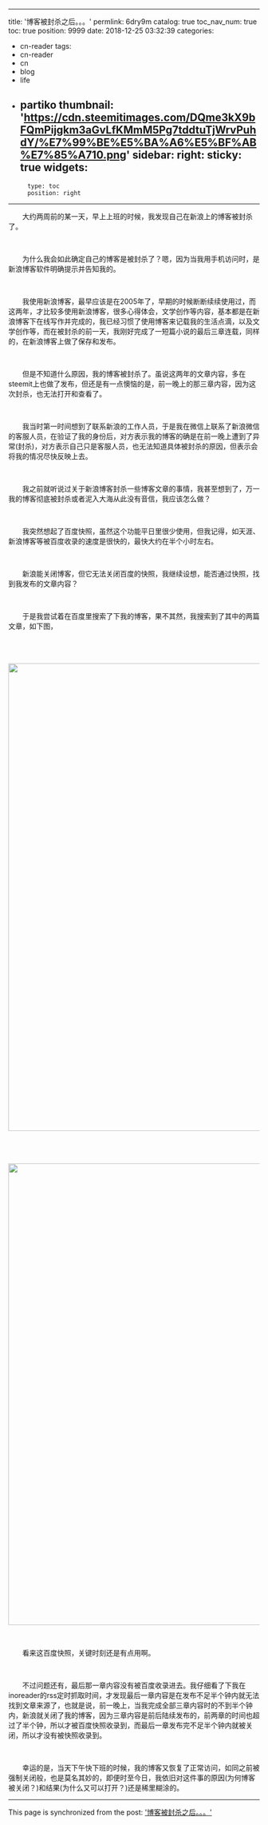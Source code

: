 
---
title: '博客被封杀之后。。。'
permlink: 6dry9m
catalog: true
toc_nav_num: true
toc: true
position: 9999
date: 2018-12-25 03:32:39
categories:
- cn-reader
tags:
- cn-reader
- cn
- blog
- life
- partiko
thumbnail: 'https://cdn.steemitimages.com/DQme3kX9bFQmPijgkm3aGvLfKMmM5Pg7tddtuTjWrvPuhdY/%E7%99%BE%E5%BA%A6%E5%BF%AB%E7%85%A710.png'
sidebar:
    right:
        sticky: true
widgets:
    -
        type: toc
        position: right
---


<html>
<p>　　大约两周前的某一天，早上上班的时候，我发现自己在新浪上的博客被封杀了。</p>
<p><br></p>
<p>　　为什么我会如此确定自己的博客是被封杀了？嗯，因为当我用手机访问时，是新浪博客软件明确提示并告知我的。</p>
<p><br></p>
<p>　　我使用新浪博客，最早应该是在2005年了，早期的时候断断续续使用过，而这两年，才比较多使用新浪博客，很多心得体会，文学创作等内容，基本都是在新浪博客下在线写作并完成的，我已经习惯了使用博客来记载我的生活点滴，以及文学创作等，而在被封杀的前一天，我刚好完成了一短篇小说的最后三章连载，同样的，在新浪博客上做了保存和发布。</p>
<p><br></p>
<p>　　但是不知道什么原因，我的博客被封杀了。虽说这两年的文章内容，多在steemit上也做了发布，但还是有一点懊恼的是，前一晚上的那三章内容，因为这次封杀，也无法打开和查看了。</p>
<p><br></p>
<p>　　我当时第一时间想到了联系新浪的工作人员，于是我在微信上联系了新浪微信的客服人员，在验证了我的身份后，对方表示我的博客的确是在前一晚上遭到了异常(封杀)，对方表示自己只是客服人员，也无法知道具体被封杀的原因，但表示会将我的情况尽快反映上去。</p>
<p><br></p>
<p>　　我之前就听说过关于新浪博客封杀一些博客文章的事情，我甚至想到了，万一我的博客彻底被封杀或者泥入大海从此没有音信，我应该怎么做？</p>
<p><br></p>
<p>　　我突然想起了百度快照，虽然这个功能平日里很少使用，但我记得，如天涯、新浪博客等被百度收录的速度是很快的，最快大约在半个小时左右。</p>
<p><br></p>
<p>　　新浪能关闭博客，但它无法关闭百度的快照，我继续设想，能否通过快照，找到我发布的文章内容？</p>
<p><br></p>
<p>　　于是我尝试着在百度里搜索了下我的博客，果不其然，我搜索到了其中的两篇文章，如下图，</p>
<p><br></p>
<p>　　<img src="https://cdn.steemitimages.com/DQme3kX9bFQmPijgkm3aGvLfKMmM5Pg7tddtuTjWrvPuhdY/%E7%99%BE%E5%BA%A6%E5%BF%AB%E7%85%A710.png" width="1889" height="936"/></p>
<p><br></p>
<p>　　<img src="https://cdn.steemitimages.com/DQmUyCqzpbTPeYRN2xE76FeABL9eRMj9UxJhjNnMqQabfbQ/%E7%99%BE%E5%BA%A6%E5%BF%AB%E7%85%A711.png" width="1886" height="924"/></p>
<p><br></p>
<p>　　看来这百度快照，关键时刻还是有点用啊。</p>
<p><br></p>
<p>　　不过问题还有，最后那一章内容没有被百度收录进去。我仔细看了下我在inoreader的rss定时抓取时间，才发现最后一章内容是在发布不足半个钟内就无法找到文章来源了，也就是说，前一晚上，当我完成全部三章内容时的不到半个钟内，新浪就关闭了我的博客，因为三章内容是前后陆续发布的，前两章的时间也超过了半个钟，所以才被百度快照收录到，而最后一章发布完不足半个钟内就被关闭，所以才没有被快照收录到。</p>
<p><br></p>
<p>　　幸运的是，当天下午快下班的时候，我的博客又恢复了正常访问，如同之前被强制关闭般，也是莫名其妙的，即便时至今日，我依旧对这件事的原因(为何博客被关闭？)和结果(为什么又可以打开？)还是稀里糊涂的。</p>
</html>

- - -

This page is synchronized from the post: ['博客被封杀之后。。。'](https://steemit.com/@rivalhw/6dry9m)
